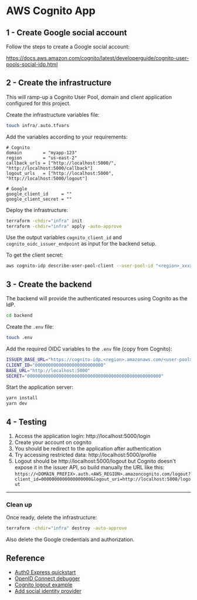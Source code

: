 # AWS Cognito App

## 1 - Create Google social account

Follow the steps to create a Google social account:

https://docs.aws.amazon.com/cognito/latest/developerguide/cognito-user-pools-social-idp.html

## 2 - Create the infrastructure

This will ramp-up a Cognito User Pool, domain and client application configured for this project.

Create the infrastructure variables file:

```sh
touch infra/.auto.tfvars
```

Add the variables according to your requirements:

```hcl
# Cognito
domain        = "myapp-123"
region        = "us-east-2"
callback_urls = ["http://localhost:5000/", "http://localhost:5000/callback"]
logout_urls   = ["http://localhost:5000", "http://localhost:5000/logout"]

# Google
google_client_id     = ""
google_client_secret = ""
```

Deploy the infrastructure:

```sh
terraform -chdir="infra" init
terraform -chdir="infra" apply -auto-approve
```

Use the output variables `cognito_client_id` and `cognito_oidc_issuer_endpoint` as input for the backend setup.

To get the client secret:

```sh
aws cognito-idp describe-user-pool-client --user-pool-id "<region>_xxxxxxxxx" --client-id "00000000000000000000000000"
```

## 3 - Create the backend

The backend will provide the authenticated resources using Cognito as the IdP.

```sh
cd backend
```

Create the `.env` file:

```sh
touch .env
```

Add the required OIDC variables to the `.env` file (copy from Cognito):

```sh
ISSUER_BASE_URL="https://cognito-idp.<region>.amazonaws.com/<user-pool>/"
CLIENT_ID="00000000000000000000000000"
BASE_URL="http://localhost:5000"
SECRET="000000000000000000000000000000000000000000000000000"
```

Start the application server:

```sh
yarn install
yarn dev
```


## 4 - Testing

1. Access the application login: http://localhost:5000/login
2. Create your account on cognito
3. You should be redirect to the application after authentication
4. Try accessing restricted data: http://localhost:5000/profile
4. Logout should be http://localhost:5000/logout but Cognito doesn't expose it in the issuer API, so build manually the URL like this: `https://<DOMAIN_PREFIX>.auth.<AWS_REGION>.amazoncognito.com/logout?client_id=0000000000000000000&logout_uri=http://localhost:5000/logout`

---
### Clean up

Once ready, delete the infrastructure:

```sh
terraform -chdir="infra" destroy -auto-approve
```

Also delete the Google credentials and authorization.

## Reference

- [Auth0 Express quickstart](https://auth0.com/docs/quickstart/webapp/express)
- [OpenID Connect debugger](https://oidcdebugger.com/)
- [Cognito logout example](https://rieckpil.de/oidc-logout-with-aws-cognito-and-spring-security/)
- [Add social identity provider](https://docs.aws.amazon.com/cognito/latest/developerguide/cognito-user-pools-social-idp.html)
